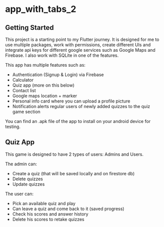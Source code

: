 # app_with_tabs_2


## Getting Started

This project is a starting point to my Flutter journey.
It is designed for me to use multiple packages, work with permissions, create different UIs and integrate api keys for different google services such as Google Maps and Firebase.
I also work with SQLite in one of the features.

This app has multiple features such as:
- Authentication (Signup & Login) via Firebase
- Calculator
- Quiz app (more on this below)
- Contact list
- Google maps location + marker
- Personal info card where you can upload a profile picture
- Notification alerts regular users of newly added quizzes to the quiz game section

You can find an .apk file of the app to install on your android device for testing.

## Quiz App

This game is designed to have 2 types of users: Admins and Users.

The admin can:
- Create a quiz (that will be saved locally and on firestore db)
- Delete quizzes
- Update quizzes

The user can:
- Pick an available quiz and play
- Can leave a quiz and come back to it (saved progress)
- Check his scores and answer history
- Delete his scores to retake quizzes

